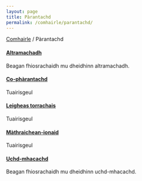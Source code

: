 ```yaml
---
layout: page
title: Pàrantachd
permalink: /comhairle/parantachd/
---
```


[Comhairle](/comhairle/) / Pàrantachd

#### [Altramachadh](/comhairle/parantachd/altramachadh/)

Beagan fhiosrachaidh mu dheidhinn altramachadh.

#### [Co-phàrantachd](/comhairle/parantachd/co-pharantachd/)

Tuairisgeul

#### [Leigheas torrachais](/comhairle/parantachd/leigheas-torrachais/)

Tuairisgeul  

#### [Màthraichean-ionaid](/comhairle/parantachd/mathraichean-ionaid/)

Tuairisgeul  

#### [Uchd-mhacachd](/comhairle/parantachd/uchd-mhacachd/)

Beagan fhiosrachaidh mu dheidhinn uchd-mhacachd.
